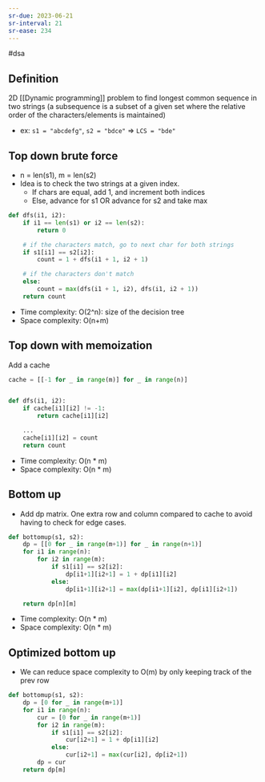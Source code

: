 ```yaml
---
sr-due: 2023-06-21
sr-interval: 21
sr-ease: 234
---
```


#dsa

## Definition

2D [[Dynamic programming]] problem to find longest common sequence in two strings (a subsequence is a subset of a given set where the relative order of the characters/elements is maintained)

- ex: `s1 = "abcdefg"`, `s2 = "bdce"` => `LCS = "bde"`

## Top down brute force

- n = len(s1), m = len(s2)
- Idea is to check the two strings at a given index.
  - If chars are equal, add 1, and increment both indices
  - Else, advance for s1 OR advance for s2 and take max

```python
def dfs(i1, i2):
    if i1 == len(s1) or i2 == len(s2):
        return 0

    # if the characters match, go to next char for both strings
    if s1[i1] == s2[i2]:
	    count = 1 + dfs(i1 + 1, i2 + 1)

    # if the characters don't match
    else:
        count = max(dfs(i1 + 1, i2), dfs(i1, i2 + 1))
    return count
```

- Time complexity: O(2^n): size of the decision tree
- Space complexity: O(n+m)

## Top down with memoization

Add a cache

```python
cache = [[-1 for _ in range(m)] for _ in range(n)]


def dfs(i1, i2):
	if cache[i1][i2] != -1:
		return cache[i1][i2]

	...
	cache[i1][i2] = count
	return count
```

- Time complexity: O(n \* m)
- Space complexity: O(n \* m)

## Bottom up

- Add dp matrix. One extra row and column compared to cache to avoid having to check for edge cases.

```python
def bottomup(s1, s2):
	dp = [[0 for _ in range(m+1)] for _ in range(n+1)]
	for i1 in range(n):
		for i2 in range(m):
			if s1[i1] == s2[i2]:
				dp[i1+1][i2+1] = 1 + dp[i1][i2]
			else:
				dp[i1+1][i2+1] = max(dp[i1+1][i2], dp[i1][i2+1])

	return dp[n][m]
```

- Time complexity: O(n \* m)
- Space complexity: O(n \* m)

## Optimized bottom up

- We can reduce space complexity to O(m) by only keeping track of the prev row

```python
def bottomup(s1, s2):
	dp = [0 for _ in range(m+1)]
	for i1 in range(n):
		cur = [0 for _ in range(m+1)]
		for i2 in range(m):
			if s1[i1] == s2[i2]:
				cur[i2+1] = 1 + dp[i1][i2]
			else:
				cur[i2+1] = max(cur[i2], dp[i2+1])
		dp = cur
	return dp[m]
```
